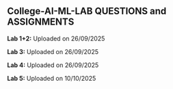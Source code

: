## College-AI-ML-LAB QUESTIONS and ASSIGNMENTS
**Lab 1+2:**  Uploaded on 26/09/2025

**Lab 3:**  Uploaded on 26/09/2025

**Lab 4:**  Uploaded on 26/09/2025

**Lab 5:**  Uploaded on 10/10/2025

